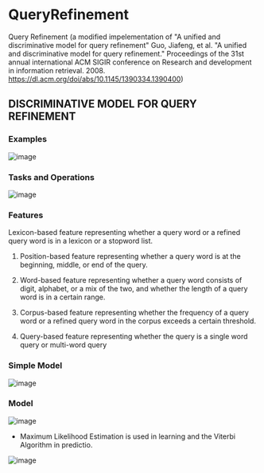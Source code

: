 # QueryRefinement
Query Refinement (a modified impelementation of "A unified and discriminative model for query refinement"
Guo, Jiafeng, et al. "A unified and discriminative model for query refinement." Proceedings of the 31st annual international ACM SIGIR conference on Research and development in information retrieval. 2008.
https://dl.acm.org/doi/abs/10.1145/1390334.1390400)


## DISCRIMINATIVE‬‬ ‫‪MODEL‬‬ ‫‪FOR‬‬ ‫‪QUERY‬‬ ‫‪REFINEMENT‬‬

### Examples
![image](https://user-images.githubusercontent.com/63575641/140634414-4273513b-4655-4bd5-82ff-9dc51987d9e1.png)

### Tasks and Operations
![image](https://user-images.githubusercontent.com/63575641/140634423-2d27e679-6c19-4f7c-b99a-b002d0f04796.png)

### Features
Lexicon-based feature representing whether a query word
or a refined query word is in a lexicon or a stopword
list.

1. Position-based feature representing whether a query word
is at the beginning, middle, or end of the query.

1. Word-based feature representing whether a query word
consists of digit, alphabet, or a mix of the two, and
whether the length of a query word is in a certain
range.

1. Corpus-based feature representing whether the frequency
of a query word or a refined query word in the corpus
exceeds a certain threshold.

1. Query-based feature representing whether the query is a
single word query or multi-word query

### Simple Model

![image](https://user-images.githubusercontent.com/63575641/140634647-4f91b83b-dc97-4013-85e1-640f57e4bdfb.png)

### Model

![image](https://user-images.githubusercontent.com/63575641/140634663-e746a48a-33f9-4eed-ab3f-4f5437e4366f.png)


* Maximum Likelihood Estimation is used in learning and the Viterbi Algorithm in predictio. 

![image](https://user-images.githubusercontent.com/63575641/140634705-8d0bf48b-9910-4b75-8f44-10cb18166b1d.png)




